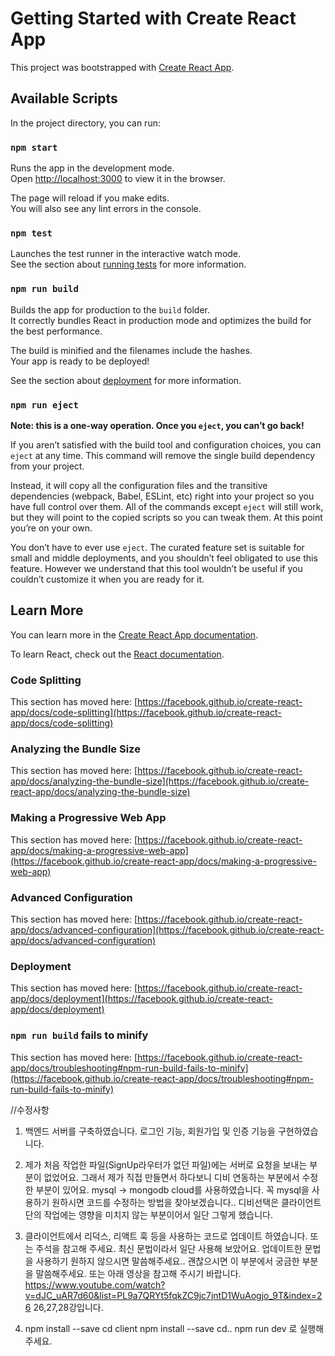 # Getting Started with Create React App

This project was bootstrapped with [Create React App](https://github.com/facebook/create-react-app).

## Available Scripts

In the project directory, you can run:

### `npm start`

Runs the app in the development mode.\
Open [http://localhost:3000](http://localhost:3000) to view it in the browser.

The page will reload if you make edits.\
You will also see any lint errors in the console.

### `npm test`

Launches the test runner in the interactive watch mode.\
See the section about [running tests](https://facebook.github.io/create-react-app/docs/running-tests) for more information.

### `npm run build`

Builds the app for production to the `build` folder.\
It correctly bundles React in production mode and optimizes the build for the best performance.

The build is minified and the filenames include the hashes.\
Your app is ready to be deployed!

See the section about [deployment](https://facebook.github.io/create-react-app/docs/deployment) for more information.

### `npm run eject`

**Note: this is a one-way operation. Once you `eject`, you can’t go back!**

If you aren’t satisfied with the build tool and configuration choices, you can `eject` at any time. This command will remove the single build dependency from your project.

Instead, it will copy all the configuration files and the transitive dependencies (webpack, Babel, ESLint, etc) right into your project so you have full control over them. All of the commands except `eject` will still work, but they will point to the copied scripts so you can tweak them. At this point you’re on your own.

You don’t have to ever use `eject`. The curated feature set is suitable for small and middle deployments, and you shouldn’t feel obligated to use this feature. However we understand that this tool wouldn’t be useful if you couldn’t customize it when you are ready for it.

## Learn More

You can learn more in the [Create React App documentation](https://facebook.github.io/create-react-app/docs/getting-started).

To learn React, check out the [React documentation](https://reactjs.org/).

### Code Splitting

This section has moved here: [https://facebook.github.io/create-react-app/docs/code-splitting](https://facebook.github.io/create-react-app/docs/code-splitting)

### Analyzing the Bundle Size

This section has moved here: [https://facebook.github.io/create-react-app/docs/analyzing-the-bundle-size](https://facebook.github.io/create-react-app/docs/analyzing-the-bundle-size)

### Making a Progressive Web App

This section has moved here: [https://facebook.github.io/create-react-app/docs/making-a-progressive-web-app](https://facebook.github.io/create-react-app/docs/making-a-progressive-web-app)

### Advanced Configuration

This section has moved here: [https://facebook.github.io/create-react-app/docs/advanced-configuration](https://facebook.github.io/create-react-app/docs/advanced-configuration)

### Deployment

This section has moved here: [https://facebook.github.io/create-react-app/docs/deployment](https://facebook.github.io/create-react-app/docs/deployment)

### `npm run build` fails to minify

This section has moved here: [https://facebook.github.io/create-react-app/docs/troubleshooting#npm-run-build-fails-to-minify](https://facebook.github.io/create-react-app/docs/troubleshooting#npm-run-build-fails-to-minify)


//수정사항

1. 백엔드 서버를 구축하였습니다. 로그인 기능, 회원가입 및 인증 기능을 구현하였습니다. 

2. 제가 처음 작업한 파일(SignUp라우터가 없던 파일)에는 서버로 요청을  보내는 부분이 없었어요. 그래서 제가 직접 만들면서 하다보니 디비 연동하는 부분에서 수정한 부분이 있어요. mysql -> mongodb cloud를 사용하였습니다. 꼭 mysql을 사용하기 원하시면 코드를 수정하는 방법을 찾아보겠습니다.. 디비선택은 클라이언트단의 작업에는 영향을 미치지 않는 부분이어서 일단 그렇게 했습니다.

3. 클라이언트에서 리덕스, 리액트 훅 등을 사용하는 코드로 업데이트 하였습니다. 또는 주석을 참고해 주세요. 최신 문법이라서 일단 사용해 보았어요. 업데이트한 문법을 사용하기 원하지 않으시면 말씀해주세요.. 괜찮으시면 이 부분에서 궁금한 부분을 말씀해주세요. 또는 아래 영상을 참고해 주시기 바랍니다. 
https://www.youtube.com/watch?v=dJC_uAR7d60&list=PL9a7QRYt5fqkZC9jc7jntD1WuAogjo_9T&index=26
26,27,28강입니다.

4. npm install --save
   cd client npm install --save
   cd..
   npm run dev 로 실행해주세요.